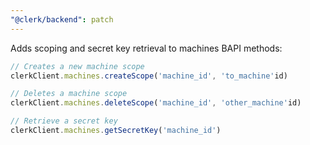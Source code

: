 ```yaml
---
"@clerk/backend": patch
---
```


Adds scoping and secret key retrieval to machines BAPI methods:

```ts
// Creates a new machine scope
clerkClient.machines.createScope('machine_id', 'to_machine'id)

// Deletes a machine scope
clerkClient.machines.deleteScope('machine_id', 'other_machine'id)

// Retrieve a secret key
clerkClient.machines.getSecretKey('machine_id')
```
